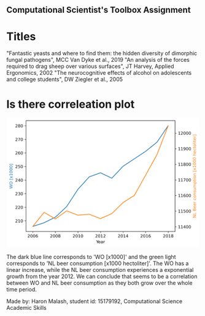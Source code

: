 ## Computational Scientist's Toolbox Assignment

# Titles
"Fantastic yeasts and where to find them: the hidden diversity of dimorphic fungal pathogens", MCC Van Dyke et al., 2019
"An analysis of the forces required to drag sheep over various surfaces", JT Harvey, Applied Ergonomics, 2002
"The neurocognitive effects of alcohol on adolescents and college students", DW Ziegler et al., 2005


# Is there correleation plot
![CS_assingment](istherecorrelation.png)

The dark blue line corresponds to 'WO [x1000]' and the green light corresponds to 'NL beer consumption [x1000 hectoliter]'. The WO has a linear increase, while the NL beer consumption experiences a exponential growth from the year 2012. We can conclude that seems to be a correlation between WO and NL beer consumption as they both grow over the whole time period. 

Made by: Haron Malash, student id: 15179192, Computational Science Academic Skills